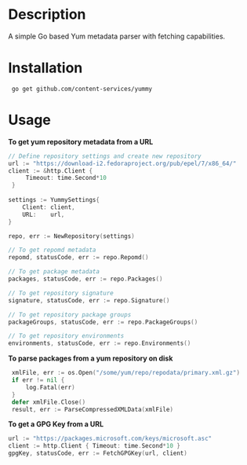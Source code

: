 
# Description
A simple Go based Yum metadata parser with fetching capabilities.

# Installation

```shell  
 go get github.com/content-services/yummy  
```  

# Usage

**To get yum repository metadata from  a URL**
```go   
// Define repository settings and create new repository 
url := "https://download-i2.fedoraproject.org/pub/epel/7/x86_64/"
client := &http.Client { 
     Timeout: time.Second*10 
 }
 
settings := YummySettings{
    Client: client,
    URL:    url,
}

repo, err := NewRepository(settings)

// To get repomd metadata
repomd, statusCode, err := repo.Repomd()

// To get package metadata
packages, statusCode, err := repo.Packages()

// To get repository signature
signature, statusCode, err := repo.Signature()

// To get repository package groups
packageGroups, statusCode, err := repo.PackageGroups()

// To get repository environments
environments, statusCode, err := repo.Environments()
```  

**To parse packages from a yum repository on disk**

```go  
 xmlFile, err := os.Open("/some/yum/repo/repodata/primary.xml.gz") 
 if err != nil { 
	 log.Fatal(err) 
 } 
 defer xmlFile.Close() 
 result, err := ParseCompressedXMLData(xmlFile)  
```

**To get a GPG Key from a URL**
```go
url := "https://packages.microsoft.com/keys/microsoft.asc"
client := http.Client { Timeout: time.Second*10 }   
gpgKey, statusCode, err := FetchGPGKey(url, client)
```
